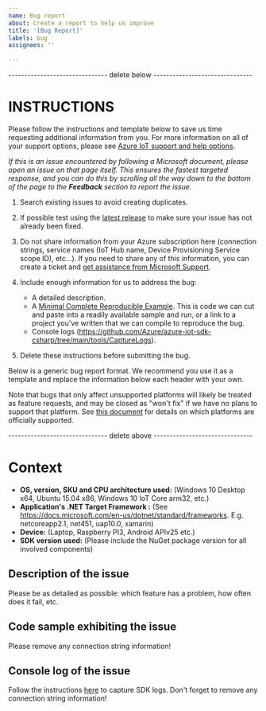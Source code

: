 ```yaml
---
name: Bug report
about: Create a report to help us improve
title: '[Bug Report]'
labels: bug
assignees: ''

---
```


------------------------------- delete below -------------------------------

INSTRUCTIONS
==========

Please follow the instructions and template below to save us time requesting additional information from you. For more information on all of your support options, please see [Azure IoT support and help options](aka.ms/IoTHelp).

*If this is an issue encountered by following a Microsoft document, please open an issue on that page itself. This ensures the fastest targeted response, and you can do this by scrolling all the way down to the bottom of the page to the **Feedback** section to report the issue.*

1. Search existing issues to avoid creating duplicates.

2. If possible test using the [latest release](https://github.com/Azure/azure-iot-sdk-csharp/releases) to make sure your issue has not already been fixed.

3. Do not share information from your Azure subscription here (connection strings, service names (IoT Hub name, Device Provisioning Service scope ID), etc...). If you need to share any of this information, you can create a ticket and [get assistance from Microsoft Support](https://docs.microsoft.com/en-us/azure/azure-supportability/how-to-create-azure-support-request).

4. Include enough information for us to address the bug:
   -  A detailed description.
   -  A [Minimal Complete Reproducible Example](https://stackoverflow.com/help/mcve). This is code we can cut and paste into a readily available sample and run, or a link to a project you've written that we can compile to reproduce the bug. 
   -  Console logs (https://github.com/Azure/azure-iot-sdk-csharp/tree/main/tools/CaptureLogs).

5. Delete these instructions before submitting the bug.

Below is a generic bug report format. We recommend you use it as a template and replace the information below each header with your own. 

Note that bugs that only affect unsupported platforms will likely be treated as feature requests, and may be closed as "won't fix" if we have no plans to support that platform. See [this document](../../supported_platforms.md) for details on which platforms are officially supported.

------------------------------- delete above -------------------------------


# Context

- **OS, version, SKU and CPU architecture used:** <VERSION> (Windows 10 Desktop x64, Ubuntu 15.04 x86, Windows 10 IoT Core arm32, etc.)
- **Application's .NET Target Framework :** <NETVERSION> (See https://docs.microsoft.com/en-us/dotnet/standard/frameworks. E.g. netcoreapp2.1, net451, uap10.0, xamarin)
- **Device:** <DEVICETYPE> (Laptop, Raspberry PI3, Android APIv25 etc.)
- **SDK version used:** <VERSION> (Please include the NuGet package version for all involved components)


## Description of the issue
Please be as detailed as possible: which feature has a problem, how often does it fail, etc.

## Code sample exhibiting the issue
Please remove any connection string information!

## Console log of the issue
Follow the instructions [here](https://github.com/Azure/azure-iot-sdk-csharp/tree/main/tools/CaptureLogs) to capture SDK logs.
Don't forget to remove any connection string information!
